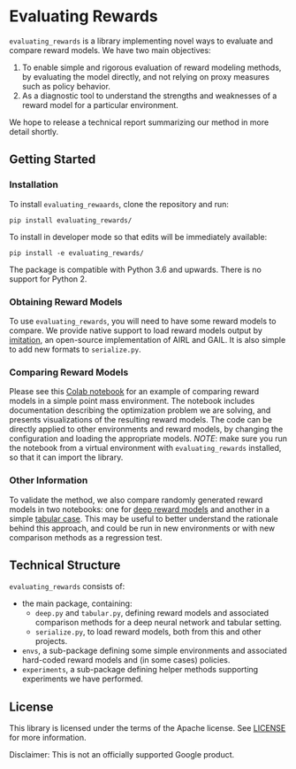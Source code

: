 # Evaluating Rewards

`evaluating_rewards` is a library implementing novel ways to evaluate and compare reward models.
We have two main objectives:

  1. To enable simple and rigorous evaluation of reward modeling methods, by evaluating the model
     directly, and not relying on proxy measures such as policy behavior.
  2. As a diagnostic tool to understand the strengths and weaknesses of a reward model for a
     particular environment.

We hope to release a technical report summarizing our method in more detail shortly.

## Getting Started

### Installation

To install `evaluating_rewaards`, clone the repository and run:

```
pip install evaluating_rewards/
```

To install in developer mode so that edits will be immediately available:

```
pip install -e evaluating_rewards/
```

The package is compatible with Python 3.6 and upwards. There is no support for Python 2.

### Obtaining Reward Models

To use `evaluating_rewards`, you will need to have some reward models to compare. We provide
native support to load reward models output by
[imitation](https://github.com/humancompatibleai/imitation), an open-source implementation of
AIRL and GAIL. It is also simple to add new formats to `serialize.py`.

### Comparing Reward Models

Please see this [Colab notebook](notebooks/comparison.ipynb) for an example of comparing reward
models in a simple point mass environment. The notebook includes documentation describing the
optimization problem we are solving, and presents visualizations of the resulting reward models. The
code can be directly applied to other environments and reward models, by changing the configuration
and loading the appropriate models. *NOTE*: make sure you run the notebook from a virtual
environment with `evaluating_rewards` installed, so that it can import the library.

### Other Information

To validate the method, we also compare randomly generated reward models in two notebooks: one for
[deep reward models](notebooks/random_deep.ipynb) and another in a simple 
[tabular case](notebooks/random_tabular.ipynb). This may be useful to better understand the
rationale behind this approach, and could be run in new environments or with new comparison methods
as a regression test.

## Technical Structure

`evaluating_rewards` consists of:

  - the main package, containing:
     + `deep.py` and `tabular.py`, defining reward models and associated comparison methods for
        a deep neural network and tabular setting.
     + `serialize.py`, to load reward models, both from this and other projects.
  - `envs`, a sub-package defining some simple environments and associated hard-coded reward
     models and (in some cases) policies.
  - `experiments`, a sub-package defining helper methods supporting experiments we have performed.


## License

This library is licensed under the terms of the Apache
license. See [LICENSE](LICENSE) for more information.

Disclaimer: This is not an officially supported Google product.
